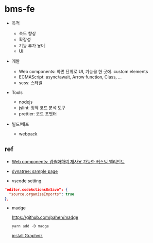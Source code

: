 # bms-fe

* 목적
  * 속도 향상
  * 확장성
  * 기능 추가 용이
  * UI

* 개발
  * Web components: 화면 단위로 UI, 기능을 한 곳에. custom elements
  * ECMAScript: async/await, Arrow function, Class, ...
  * scss: 스타일

* Tools  
  * nodejs
  * jslint: 정적 코드 분석 도구
  * prettier: 코드 포맷터

* 빌드/배포

  * webpack  

## ref

* [Web components: 캡슐화하여 재사용 가능한 커스텀 엘리먼트](https://developer.mozilla.org/ko/docs/Web/API/Web_components)
* [dynatree: sample page](https://www.ptj.de/c_media/modules/dynatree/doc/sample-select.html)

* vscode setting

```json
"editor.codeActionsOnSave": {
  "source.organizeImports": true
},
```

* madge

  <https://github.com/pahen/madge>

  ```js
  yarn add -D madge
  ```

  [install Graphviz](https://graphviz.org/download/)
